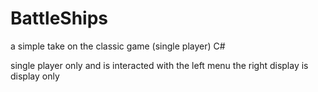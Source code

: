 # BattleShips
a simple take on the classic game (single player)
C#

single player only and is interacted with the left menu the right display is display only
